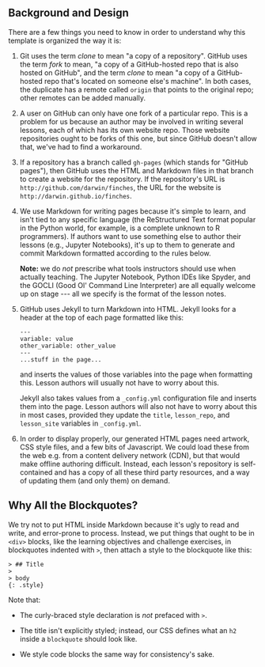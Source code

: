 ## Background and Design

There are a few things you need to know in order to understand why
this template is organized the way it is:

1.  Git uses the term *clone* to mean "a copy of a repository".
    GitHub uses the term *fork* to mean, "a copy of a GitHub-hosted
    repo that is also hosted on GitHub", and the term *clone* to mean
    "a copy of a GitHub-hosted repo that's located on someone else's
    machine".  In both cases, the duplicate has a remote called
    `origin` that points to the original repo; other remotes can be
    added manually.

2.  A user on GitHub can only have one fork of a particular repo.
    This is a problem for us because an author may be involved in
    writing several lessons, each of which has its own website repo.
    Those website repositories ought to be forks of this one, but
    since GitHub doesn't allow that, we've had to find a workaround.

3.  If a repository has a branch called `gh-pages` (which stands for
    "GitHub pages"), then GitHub uses the HTML and Markdown files in
    that branch to create a website for the repository.  If the
    repository's URL is `http://github.com/darwin/finches`, the URL
    for the website is `http://darwin.github.io/finches`.

4.  We use Markdown for writing pages because it's simple to learn,
    and isn't tied to any specific language (the ReStructured Text
    format popular in the Python world, for example, is a complete
    unknown to R programmers).  If authors want to use something else
    to author their lessons (e.g., Jupyter Notebooks), it's up to them
    to generate and commit Markdown formatted according to the rules
    below.

    **Note:** we do *not* prescribe what tools instructors should use
    when actually teaching.  The Jupyter Notebook, Python IDEs like
    Spyder, and the GOCLI (Good Ol' Command Line Interpreter) are all
    equally welcome up on stage --- all we specify is the format of
    the lesson notes.

5.  GitHub uses Jekyll to turn Markdown into HTML.  Jekyll looks for
    a header at the top of each page formatted like this:

    ~~~
    ---
    variable: value
    other_variable: other_value
    ---
    ...stuff in the page...
    ~~~

    and inserts the values of those variables into the page when
    formatting this.  Lesson authors will usually not have to worry
    about this.

    Jekyll also takes values from a `_config.yml` configuration file
    and inserts them into the page.  Lesson authors will also not
    have to worry about this in most cases, provided they update the
    `title`, `lesson_repo`, and `lesson_site` variables in `_config.yml`.

6.  In order to display properly, our generated HTML pages need artwork,
    CSS style files, and a few bits of Javascript.  We could load these
    from the web e.g. from a content delivery network (CDN), but that
    would make offline authoring difficult.  Instead, each lesson's
    repository is self-contained and has a copy of all these third party
    resources, and a way of updating them (and only them) on demand.

## Why All the Blockquotes?

We try not to put HTML inside Markdown because it's
ugly to read and write, and error-prone to process. Instead, we put
things that ought to be in `<div>` blocks, like the learning
objectives and challenge exercises, in blockquotes indented with `>`,
then attach a style to the blockquote like this:

    > ## Title
    >
    > body
    {: .style}

Note that:

*   The curly-braced style declaration is *not* prefaced with `>`.

*   The title isn't explicitly styled;
    instead,
    our CSS defines what an `h2` inside a `blockquote` should look like.

*   We style code blocks the same way for consistency's sake.
